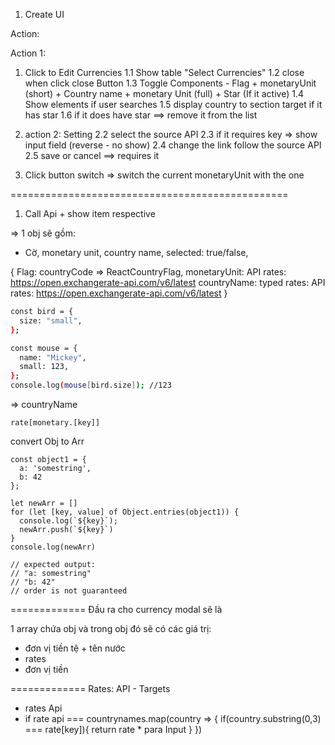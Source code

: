 1. Create UI

Action:

Action 1:

1. Click to Edit Currencies
   1.1 Show table "Select Currencies"
   1.2 close when click close Button
   1.3 Toggle Components - Flag + monetaryUnit (short) + Country name + monetary Unit (full) + Star (If it active)
   1.4 Show elements if user searches
   1.5 display country to section target if it has star
   1.6 if it does have star ==> remove it from the list

2. action 2: Setting
   2.2 select the source API
   2.3 if it requires key => show input field (reverse - no show)
   2.4 change the link follow the source API
   2.5 save or cancel ==> requires it

3. Click button switch => switch the current monetaryUnit with the one

================================================

1. Call Api + show item respective

=> 1 obj sẽ gồm:

- Cờ, monetary unit, country name, selected: true/false,

{
Flag: countryCode => ReactCountryFlag,
monetaryUnit: API rates: https://open.exchangerate-api.com/v6/latest
countryName: typed
rates: API rates: https://open.exchangerate-api.com/v6/latest
}

```bash
const bird = {
  size: "small",
};

const mouse = {
  name: "Mickey",
  small: 123,
};
console.log(mouse[bird.size]); //123
```

=> countryName

```
rate[monetary.[key]]
```

convert Obj to Arr

```
const object1 = {
  a: 'somestring',
  b: 42
};

let newArr = []
for (let [key, value] of Object.entries(object1)) {
  console.log(`${key}`);
  newArr.push(`${key}`)
}
console.log(newArr)

// expected output:
// "a: somestring"
// "b: 42"
// order is not guaranteed
```

=============
Đầu ra cho currency modal sẽ là

1 array chứa obj và trong obj đó sẽ có các giá trị:

- đơn vị tiền tệ + tên nước
- rates
- đơn vị tiền

=============
Rates: API - Targets

- rates Api
- if rate api === countrynames.map(country => {
  if(country.substring(0,3) === rate[key]){
  return rate \* para Input
  }
  })
